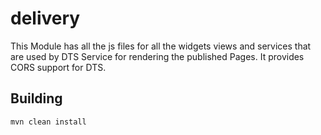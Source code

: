 # delivery
This Module has all the js files for all the widgets views and services that are used by DTS Service for rendering the published Pages.
It provides CORS support for DTS.
## Building

```
mvn clean install
```
